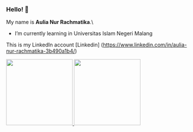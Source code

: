 ### Hello! 👋


My name is **Aulia Nur Rachmatika**.\



- I’m currently learning in Universitas Islam Negeri Malang

This is my LinkedIn account [Linkedin] (https://www.linkedin.com/in/aulia-nur-rachmatika-3b490a1b4/)


<p align="left">
<a href="https://github.com/aulia-nur-rachmatika">
  <img height="180em" src="https://github-readme-stats-eight-theta.vercel.app/api?username=aulia-nur-rachmatika&show_icons=true&theme=algolia&include_all_commits=true&count_private=true"/>
  <img height="180em" src="https://github-readme-stats-eight-theta.vercel.app/api/top-langs/?username=aulia-nur-rachmatika&layout=compact&langs_count=8&theme=algolia"/>
</a>
</p>
